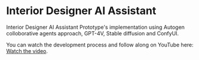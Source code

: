 # Interior Designer AI Assistant

Interior Designer AI Assistant Prototype's implementation using Autogen colloborative agents approach, GPT-4V, Stable diffusion and ConfyUI.

You can watch the development process and follow along on YouTube here: [Watch the video](https://www.youtube.com/watch?v=lmH4wJJIGZk).
